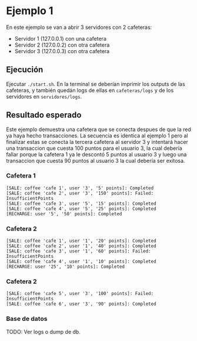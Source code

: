 # Ejemplo 1

En este ejemplo se van a abrir 3 servidores con 2 cafeteras:

- Servidor 1 (127.0.0.1) con una cafetera
- Servidor 2 (127.0.0.2) con otra cafetera
- Servidor 3 (127.0.0.3) con otra cafetera

## Ejecución

Ejecutar `./start.sh`. En la terminal se deberían imprimir los outputs de las cafeteras, y también quedán logs de ellas en `cafeteras/logs` y de los servidores en `servidores/logs`.

## Resultado esperado

Este ejemplo demuestra una cafetera que se conecta despues de que la red ya haya hecho transacciones. La secuencia es identica al ejemplo 1 pero al finalizar estas se conecta la tercera cafetera al servidor 3 y intentará hacer una transaccion que cuesta 100 puntos para el usuario 3, la cual debería fallar porque la cafetera 1 ya le descontó 5 puntos al usuario 3 y luego una transaccion que cuesta 90 puntos al usuario 3 la cual debería ser exitosa.

### Cafetera 1

```
[SALE: coffee 'cafe 1', user '3', '5' points]: Completed
[SALE: coffee 'cafe 2', user '3', '150' points]: Failed: InsufficientPoints
[SALE: coffee 'cafe 3', user '5', '15' points]: Completed
[SALE: coffee 'cafe 4', user '5', '25' points]: Completed
[RECHARGE: user '5', '50' points]: Completed
```

### Cafetera 2

```
[SALE: coffee 'cafe 1', user '1', '20' points]: Completed
[SALE: coffee 'cafe 2', user '1', '40' points]: Completed
[SALE: coffee 'cafe 3', user '1', '60' points]: Failed: InsufficientPoints
[SALE: coffee 'cafe 4', user '1', '10' points]: Completed
[RECHARGE: user '25', '10' points]: Completed
```

### Cafetera 2

```
[SALE: coffee 'cafe 5', user '3', '100' points]: Failed: InsufficientPoints
[SALE: coffee 'cafe 6', user '3', '90' points]: Completed
```

### Base de datos

TODO: Ver logs o dump de db.
